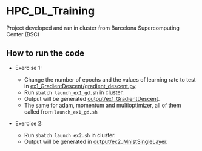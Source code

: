 # HPC_DL_Training
Project developed and ran in cluster from Barcelona Supercomputing Center (BSC)

## How to run the code
   
- Exercise 1: 
  -  Change the number of epochs and the values of learning rate to test in [ex1_GradientDescent/gradient_descent.py](ex1_GradientDescent/gradient_descent.py). 
  -  Run `sbatch launch_ex1_gd.sh` in cluster.
  -  Output will be generated [output/ex1_GradientDescent](output/ex1_GradientDescent).
  -  The same for adam, momentum and multioptimizer, all of them called from `launch_ex1_gd.sh`

- Exercise 2:
  - Run `sbatch launch_ex2.sh` in cluster.
  - Output will be generated in [output/ex2_MnistSingleLayer](output/ex2_MnistSingleLayer).
  